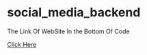 # social_media_backend
The Link Of WebSite In the Bottom Of Code


<a href="https://social-media-site-vert.vercel.app/" target="_blank">Click Here </a>
